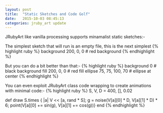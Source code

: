 ```yaml
---
layout: post
title:  "Static Sketches and Code Golf"
date:   2015-10-03 08:45:13
categories: jruby_art update
---
```


JRubyArt like vanilla processing supports minamalist static sketches:-

The simplest sketch that will run is an empty file, this is the next simplest
{% highlight ruby %}
background 200, 0, 0 # red background
{% endhighlight %}

But you can do a bit better than that:-
{% highlight ruby %}
background 0 # black background
fill 200, 0, 0 # red fill
ellipse 75, 75, 100, 70 # ellipse at center 
{% endhighlight %}

You can even exploit JRubyArt class code wrapping to create animations with minimal code:-
{% highlight ruby %}
S, V, D = 400, [], 0.02

def draw
  S.times { |a| V << [a, rand * S]; g = noise(V[a][0] * D, V[a][1] * D) * 6; point(V[a][0] += sin(g), V[a][1] += cos(g))}
end
{% endhighlight %}
